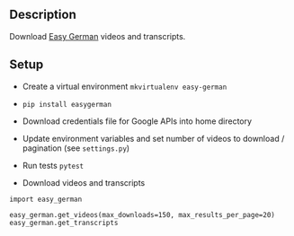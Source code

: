 ## Description

Download [Easy German](http://easygerman.org/) videos and transcripts.

## Setup

- Create a virtual environment `mkvirtualenv easy-german`

- `pip install easygerman`

- Download credentials file for Google APIs into home directory

- Update environment variables and set number of videos to download / pagination (see `settings.py`)

- Run tests `pytest`

- Download videos and transcripts

```
import easy_german

easy_german.get_videos(max_downloads=150, max_results_per_page=20)
easy_german.get_transcripts
```
